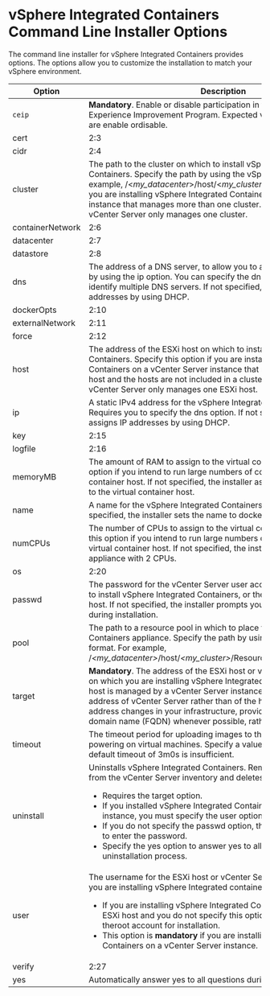 # vSphere Integrated Containers Command Line Installer Options

The command line installer for vSphere Integrated Containers provides options. The options allow you to customize the installation to match your vSphere environment.

<table>
  <thead>
    <tr>
      <th><strong>Option</strong></th>
      <th><strong>Description</strong></th>
    </tr>
  </thead>
  <tbody>
    <tr>
      <td><code>ceip</cod></td>
      <td><strong>Mandatory</strong>. Enable or disable participation in the VMware Customer Experience Improvement Program. Expected values are&nbsp;enable&nbsp;ordisable.</td>
    </tr>
    <tr>
      <td><span class="style1">cert</span></td>
      <td>2:3</td>
    </tr>
    <tr>
      <td><span class="style1">cidr</span></td>
      <td>2:4</td>
    </tr>
    <tr>
      <td><span class="style1">cluster</span></td>
      <td>The path to the cluster on which to install vSphere Integrated Containers. Specify the path by using the vSphere&nbsp;<span class="style1">govc</span>&nbsp;CLI format. For example,&nbsp;<span class="style1">/&lt;<em>my_datacenter</em>&gt;/host/&lt;<em>my_cluster</em>&gt;/</span>. Specify this option if you are installing vSphere Integrated Containers on a vCenter Server instance that manages more than one cluster. Omit this option if vCenter Server only manages one cluster.</td>
    </tr>
    <tr>
      <td><span class="style1">containerNetwork</span></td>
      <td>2:6</td>
    </tr>
    <tr>
      <td><span class="style1">datacenter</span></td>
      <td>2:7</td>
    </tr>
    <tr>
      <td><span class="style1">datastore</span></td>
      <td>2:8</td>
    </tr>
    <tr>
      <td><span class="style1">dns</span></td>
      <td>The address of a DNS server, to allow you to assign static IP addresses by using the&nbsp;ip&nbsp;option. You can specify the&nbsp;<span class="style1">dns</span>&nbsp;option multiple times, to identify multiple DNS servers. If not specified, the installer assigns IP addresses by using DHCP.</td>
    </tr>
    <tr>
      <td><span class="style1">dockerOpts</span></td>
      <td>2:10</td>
    </tr>
    <tr>
      <td><span class="style1">externalNetwork</span></td>
      <td>2:11</td>
    </tr>
    <tr>
      <td><span class="style1">force</span></td>
      <td>2:12</td>
    </tr>
    <tr>
      <td><span class="style1">host</span></td>
      <td>The address of the ESXi host on which to install vSphere Integrated Containers. Specify this option if you are installing vSphere Integrated Containers on a vCenter Server instance that manages more than one host and the hosts are not included in a cluster. Omit this option if vCenter Server only manages one ESXi host.</td>
    </tr>
    <tr>
      <td><span class="style1">ip</span></td>
      <td>A static IPv4 address for the vSphere Integrated Containers appliance. Requires you to specify the&nbsp;<span class="style1">dns</span>&nbsp;option. If not specified, the installer assigns IP addresses by using DHCP.</td>
    </tr>
    <tr>
      <td><span class="style1">key</span></td>
      <td>2:15</td>
    </tr>
    <tr>
      <td><span class="style1">logfile</span></td>
      <td>2:16</td>
    </tr>
    <tr>
      <td><span class="style1">memoryMB</span></td>
      <td>The amount of RAM to assign to the virtual container host. Specify this option if you intend to run large numbers of containers in this virtual container host. If not specified, the installer assigns 2048 MB of RAM to the virtual container host.</td>
    </tr>
    <tr>
      <td><span class="style1">name</span></td>
      <td>A name for the vSphere Integrated Containers appliance. If not specified, the installer sets the name to&nbsp;docker-appliance.</td>
    </tr>
    <tr>
      <td><span class="style1">numCPUs</span></td>
      <td>The number of CPUs to assign to the virtual container host. Specify this option if you intend to run large numbers of containers in this virtual container host. If not specified, the installer creates the appliance with 2 CPUs.</td>
    </tr>
    <tr>
      <td><span class="style1">os</span></td>
      <td>2:20</td>
    </tr>
    <tr>
      <td><span class="style1">passwd</span></td>
      <td>The password for the vCenter Server user account that you are using to install vSphere Integrated Containers, or the password for the ESXi host. If not specified, the installer prompts you to enter the password during installation.</td>
    </tr>
    <tr>
      <td><span class="style1">pool</span></td>
      <td>The path to a resource pool in which to place the vSphere Integrated Containers appliance. Specify the path by using the vSphere&nbsp;<span class="style1">govc</span>&nbsp;CLI format. For example, <span class="style1">/<em>&lt;my_datacenter&gt;</em>/host/<em>&lt;my_cluster&gt;</em>/Resources/<em>&lt;my_resource_pool&gt;</em></span>.</td>
    </tr>
    <tr>
      <td><span class="style1">target</span></td>
      <td><strong>Mandatory</strong>. The address of the ESXi host or vCenter Server instance on which you are installing vSphere Integrated containers. If an ESXi host is managed by a vCenter Server instance, you must provide the address of vCenter Server rather than of the host. To facilitate IP address changes in your infrastructure, provide a fully qualified domain name (FQDN) whenever possible, rather than an IP address.</td>
    </tr>
    <tr>
      <td><span class="style1">timeout</span></td>
      <td>The timeout period for uploading images to the ESXi host and powering on virtual machines. Specify a value in the format&nbsp;<span class="style1">XmYs</span>&nbsp;if the default timeout of 3m0s is insufficient.</td>
    </tr>
    <tr>
      <td><span class="style1">uninstall</span></td>
      <td>Uninstalls vSphere Integrated Containers. Removes all virtual machines from the vCenter Server inventory and deletes all files from storage.
          <ul>
            <li>Requires the&nbsp;<span class="style1">target</span>&nbsp;option.</li>
            <li>If you installed vSphere Integrated Containers on a vCenter Server instance, you must specify the&nbsp;<span class="style1">user</span>&nbsp;option.</li>
            <li>If you do not specify the&nbsp;<span class="style1">passwd</span>&nbsp;option, the installer prompts you to enter the password.</li>
            <li>Specify the&nbsp;<span class="style1">yes</span>&nbsp;option to answer yes to all questions during the uninstallation process.</li>
          </ul></td>
    </tr>
    <tr>
      <td><span class="style1">user</span></td>
      <td>The username for the ESXi host or vCenter Server instance on which you are installing vSphere Integrated containers.
          <ul>
            <li>If you are installing vSphere Integrated Containers directly on an ESXi host and you do not specify this option, the installer uses theroot&nbsp;account for installation.</li>
            <li>This option is&nbsp;<strong>mandatory</strong>&nbsp;if you are installing vSphere Integrated Containers on a vCenter Server instance.</li>
          </ul></td>
    </tr>
    <tr>
      <td><span class="style1">verify</span></td>
      <td>2:27</td>
    </tr>
    <tr>
      <td><span class="style1">yes</span></td>
      <td>Automatically answer yes to all questions during uninstallation.</td>
    </tr>
  </tbody>
</table>
